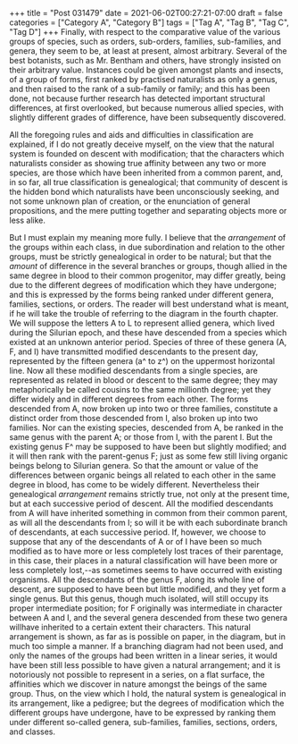 +++
title = "Post 031479"
date = 2021-06-02T00:27:21-07:00
draft = false
categories = ["Category A", "Category B"]
tags = ["Tag A", "Tag B", "Tag C", "Tag D"]
+++
Finally, with respect to the comparative value of the various groups of species, such as orders, sub-orders, families, sub-families, and genera, they seem to be, at least at present, almost arbitrary. Several of the best botanists, such as Mr. Bentham and others, have strongly insisted on their arbitrary value. Instances could be given amongst plants and insects, of a group of forms, first ranked by practised naturalists as only a genus, and then raised to the rank of a sub-family or family; and this has been done, not because further research has detected important structural differences, at first overlooked, but because numerous allied species, with slightly different grades of difference, have been subsequently discovered.

All the foregoing rules and aids and difficulties in classification are explained, if I do not greatly deceive myself, on the view that the natural system is founded on descent with modification; that the characters which naturalists consider as showing true affinity between any two or more species, are those which have been inherited from a common parent, and, in so far, all true classification is genealogical; that community of descent is the hidden bond which naturalists have been unconsciously seeking, and not some unknown plan of creation, or the enunciation of general propositions, and the mere putting together and separating objects more or less alike.

But I must explain my meaning more fully. I believe that the _arrangement_ of the groups within each class, in due subordination and relation to the other groups, must be strictly genealogical in order to be natural; but that the _amount_ of difference in the several branches or groups, though allied in the same degree in blood to their common progenitor, may differ greatly, being due to the different degrees of modification which they have undergone; and this is expressed by the forms being ranked under different genera, families, sections, or orders. The reader will best understand what is meant, if he will take the trouble of referring to the diagram in the fourth chapter. We will suppose the letters A to L to represent allied genera, which lived during the Silurian epoch, and these have descended from a species which existed at an unknown anterior period. Species of three of these genera (A, F, and I) have transmitted modified descendants to the present day, represented by the fifteen genera (a^ to z^) on the uppermost horizontal line. Now all these modified descendants from a single species, are represented as related in blood or descent to the same degree; they may metaphorically be called cousins to the same millionth degree; yet they differ widely and in different degrees from each other. The forms descended from A, now broken up into two or three families, constitute a distinct order from those descended from I, also broken up into two families. Nor can the existing species, descended from A, be ranked in the same genus with the parent A; or those from I, with the parent I. But the existing genus F^ may be supposed to have been but slightly modified; and it will then rank with the parent-genus F; just as some few still living organic beings belong to Silurian genera. So that the amount or value of the differences between organic beings all related to each other in the same degree in blood, has come to be widely different. Nevertheless their genealogical _arrangement_ remains strictly true, not only at the present time, but at each successive period of descent. All the modified descendants from A will have inherited something in common from their common parent, as will all the descendants from I; so will it be with each subordinate branch of descendants, at each successive period. If, however, we choose to suppose that any of the descendants of A or of I have been so much modified as to have more or less completely lost traces of their parentage, in this case, their places in a natural classification will have been more or less completely lost,--as sometimes seems to have occurred with existing organisms. All the descendants of the genus F, along its whole line of descent, are supposed to have been but little modified, and they yet form a single genus. But this genus, though much isolated, will still occupy its proper intermediate position; for F originally was intermediate in character between A and I, and the several genera descended from these two genera willhave inherited to a certain extent their characters. This natural arrangement is shown, as far as is possible on paper, in the diagram, but in much too simple a manner. If a branching diagram had not been used, and only the names of the groups had been written in a linear series, it would have been still less possible to have given a natural arrangement; and it is notoriously not possible to represent in a series, on a flat surface, the affinities which we discover in nature amongst the beings of the same group. Thus, on the view which I hold, the natural system is genealogical in its arrangement, like a pedigree; but the degrees of modification which the different groups have undergone, have to be expressed by ranking them under different so-called genera, sub-families, families, sections, orders, and classes.
